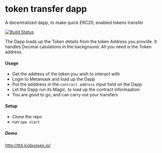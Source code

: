 # token transfer dapp
A decentralized dapp, to make quick ERC20, enabled tokens transfer
  
  
[![Build Status](https://travis-ci.org/ico-busses/token-transfer-dapp.svg?branch=master)](https://travis-ci.org/ico-busses/token-transfer-dapp) 
  

The Dapp loads up the Token details from the token Address you provide. It handles Decimal calulations in the background.
All you need is the Token address.

#### Usage  
- Get the address of the token you wish to interact with
- Login to Metamask and load up the Dapp
- Put the adddress in the `contract address` input field on the Dapp
- Let the Dapp run its Magic, to load up the contract informaation
- You are good to go, and can carry out your transfers

#### Setup  
- Clone the repo
- run `npm start`

##### Demo
http://ttd.icobusses.io/